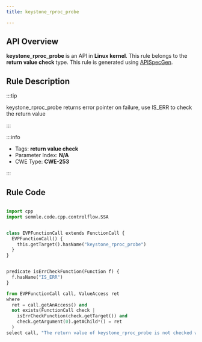 ```yaml
---
title: keystone_rproc_probe

---
```



## API Overview
**keystone_rproc_probe** is an API in **Linux kernel**. This rule belongs to the **return value check** type. This rule is generated using [APISpecGen](../../tools/APISpecGen).
## Rule Description

:::tip

keystone_rproc_probe returns error pointer on failure, use IS_ERR to check the return value

:::

:::info

- Tags: **return value check**
- Parameter Index: **N/A**
- CWE Type: **CWE-253**

:::

## Rule Code
```python

import cpp
import semmle.code.cpp.controlflow.SSA


class EVPFunctionCall extends FunctionCall {
  EVPFunctionCall() {
    this.getTarget().hasName("keystone_rproc_probe")
  }
}


predicate isErrCheckFunction(Function f) {
  f.hasName("IS_ERR") 
}

from EVPFunctionCall call, ValueAccess ret
where
  ret = call.getAnAccess() and
  not exists(FunctionCall check |
    isErrCheckFunction(check.getTarget()) and
    check.getArgument(0).getAChild*() = ret
  )
select call, "The return value of keystone_rproc_probe is not checked with IS_ERR."
    
```